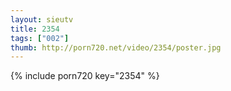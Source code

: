 ```yaml
--- 
layout: sieutv
title: 2354
tags: ["002"]
thumb: http://porn720.net/video/2354/poster.jpg
---
```

{% include porn720 key="2354" %} 
